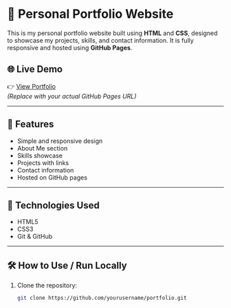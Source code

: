 # 💼 Personal Portfolio Website

This is my personal portfolio website built using **HTML** and **CSS**, designed to showcase my projects, skills, and contact information. It is fully responsive and hosted using **GitHub Pages**.

## 🌐 Live Demo

👉 [View Portfolio](https://github.com/Dinesh123svr)  
*(Replace with your actual GitHub Pages URL)*

---

## 📌 Features

- Simple and responsive design
- About Me section
- Skills showcase
- Projects with links
- Contact information
- Hosted on GitHub pages

---

## 🚀 Technologies Used

- HTML5
- CSS3
- Git & GitHub

---

## 🛠️ How to Use / Run Locally

1. Clone the repository:
   ```bash
   git clone https://github.com/yourusername/portfolio.git
